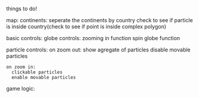 things to do!

map:
  continents:
    seperate the continents by country
    check to see if particle is inside country(check to see if point is inside complex polygon)
    

basic controls:
  globe controls: 
    zooming in function
    spin globe function

  particle controls:
    on zoom out:
      show agregate of particles
      disable movable particles 

    on zoom in:
      clickable particles
      enable movable particles

game logic:
  